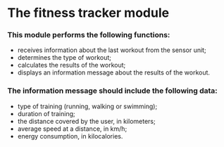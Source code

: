 # The fitness tracker module

### This module performs the following functions:

* receives information about the last workout from the sensor unit;
* determines the type of workout;
* calculates the results of the workout;
* displays an information message about the results of the workout.

### The information message should include the following data:

* type of training (running, walking or swimming);
* duration of training;
* the distance covered by the user, in kilometers;
* average speed at a distance, in km/h;
* energy consumption, in kilocalories.
